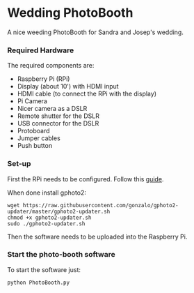# Wedding PhotoBooth

A nice weeding PhotoBooth for Sandra and Josep's wedding.

### Required Hardware
The required components are:

- Raspberry Pi (RPi)
- Display (about 10') with HDMI input
- HDMI cable (to connect the RPi with the display)
- Pi Camera
- Nicer camera as a DSLR
- Remote shutter for the DSLR
- USB connector for the DSLR
- Protoboard
- Jumper cables
- Push button 

### Set-up

First the RPi needs to be configured. Follow this [guide]().


When done install gphoto2:

```
wget https://raw.githubusercontent.com/gonzalo/gphoto2-updater/master/gphoto2-updater.sh
chmod +x gphoto2-updater.sh
sudo ./gphoto2-updater.sh
```

Then the software needs to be uploaded into the Raspberry Pi.

### Start the photo-booth software

To start the software just:

```
python PhotoBooth.py
```

 
